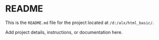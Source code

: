 # README

This is the `README.md` file for the project located at `/d:/alx/html_basic/`.

Add project details, instructions, or documentation here.